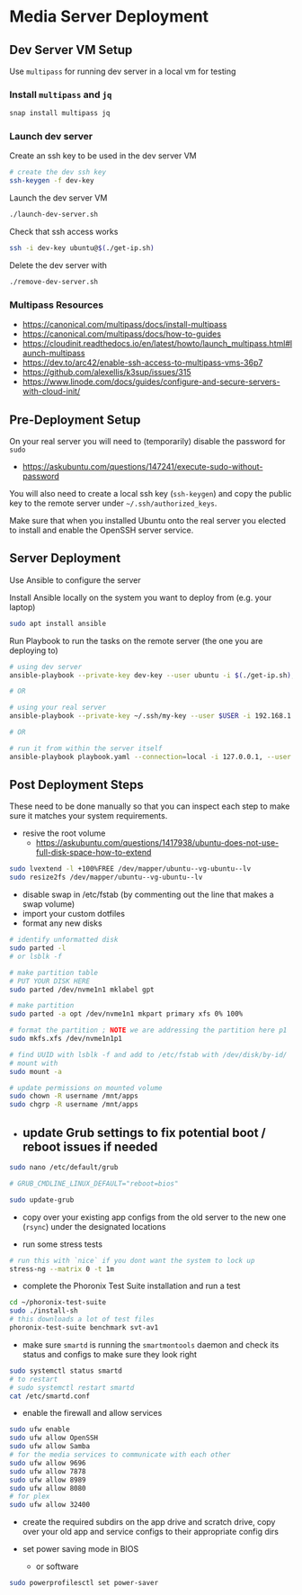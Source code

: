 # Media Server Deployment

## Dev Server VM Setup

Use `multipass` for running dev server in a local vm for testing

### Install `multipass` and `jq`

```bash
snap install multipass jq
```

### Launch dev server

Create an ssh key to be used in the dev server VM

```bash
# create the dev ssh key
ssh-keygen -f dev-key
```

Launch the dev server VM

```bash
./launch-dev-server.sh
```

Check that ssh access works

```bash
ssh -i dev-key ubuntu@$(./get-ip.sh)
````

Delete the dev server with

```bash
./remove-dev-server.sh
```

### Multipass Resources

- https://canonical.com/multipass/docs/install-multipass
- https://canonical.com/multipass/docs/how-to-guides
- https://cloudinit.readthedocs.io/en/latest/howto/launch_multipass.html#launch-multipass
- https://dev.to/arc42/enable-ssh-access-to-multipass-vms-36p7
- https://github.com/alexellis/k3sup/issues/315
- https://www.linode.com/docs/guides/configure-and-secure-servers-with-cloud-init/

## Pre-Deployment Setup

On your real server you will need to (temporarily) disable the password for `sudo`

- https://askubuntu.com/questions/147241/execute-sudo-without-password

You will also need to create a local ssh key (`ssh-keygen`) and copy the public key to the remote server under `~/.ssh/authorized_keys`.

Make sure that when you installed Ubuntu onto the real server you elected to install and enable the OpenSSH server service.

## Server Deployment

Use Ansible to configure the server

Install Ansible locally on the system you want to deploy from (e.g. your laptop)

```bash
sudo apt install ansible
```
Run Playbook to run the tasks on the remote server (the one you are deploying to)

```bash
# using dev server
ansible-playbook --private-key dev-key --user ubuntu -i $(./get-ip.sh), playbook.yaml

# OR

# using your real server
ansible-playbook --private-key ~/.ssh/my-key --user $USER -i 192.168.1.2, playbook.yaml

# OR

# run it from within the server itself
ansible-playbook playbook.yaml --connection=local -i 127.0.0.1, --user $USER
```

## Post Deployment Steps

These need to be done manually so that you can inspect each step to make sure it matches your system requirements.

- resive the root volume
  - https://askubuntu.com/questions/1417938/ubuntu-does-not-use-full-disk-space-how-to-extend

```bash
sudo lvextend -l +100%FREE /dev/mapper/ubuntu--vg-ubuntu--lv
sudo resize2fs /dev/mapper/ubuntu--vg-ubuntu--lv
```

- disable swap in /etc/fstab (by commenting out the line that makes a swap volume)
- import your custom dotfiles
- format any new disks

```bash
# identify unformatted disk
sudo parted -l
# or lsblk -f

# make partition table
# PUT YOUR DISK HERE
sudo parted /dev/nvme1n1 mklabel gpt

# make partition
sudo parted -a opt /dev/nvme1n1 mkpart primary xfs 0% 100%

# format the partition ; NOTE we are addressing the partition here p1
sudo mkfs.xfs /dev/nvme1n1p1

# find UUID with lsblk -f and add to /etc/fstab with /dev/disk/by-id/
# mount with
sudo mount -a

# update permissions on mounted volume
sudo chown -R username /mnt/apps
sudo chgrp -R username /mnt/apps
```

- update Grub settings to fix potential boot / reboot issues if needed
  -
```bash
sudo nano /etc/default/grub

# GRUB_CMDLINE_LINUX_DEFAULT="reboot=bios"

sudo update-grub
```

- copy over your existing app configs from the old server to the new one (`rsync`) under the designated locations

- run some stress tests

```bash
# run this with `nice` if you dont want the system to lock up
stress-ng --matrix 0 -t 1m
```

- complete the Phoronix Test Suite installation and run a test

```bash
cd ~/phoronix-test-suite
sudo ./install-sh
# this downloads a lot of test files
phoronix-test-suite benchmark svt-av1
```

- make sure `smartd` is running the `smartmontools` daemon and check its status and configs to make sure they look right

```bash
sudo systemctl status smartd
# to restart
# sudo systemctl restart smartd
cat /etc/smartd.conf
```

- enable the firewall and allow services

```bash
sudo ufw enable
sudo ufw allow OpenSSH
sudo ufw allow Samba
# for the media services to communicate with each other
sudo ufw allow 9696
sudo ufw allow 7878
sudo ufw allow 8989
sudo ufw allow 8080
# for plex
sudo ufw allow 32400
```

- create the required subdirs on the app drive and scratch drive, copy over your old app and service configs to their appropriate config dirs

- set power saving mode in BIOS
  - or software

```bash
sudo powerprofilesctl set power-saver
```

